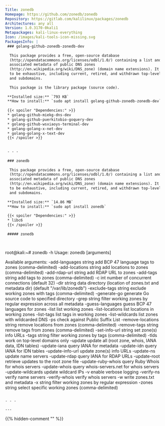 ```yaml
---
Title: zonedb
Homepage: https://github.com/zonedb/zonedb
Repository: https://gitlab.com/kalilinux/packages/zonedb
Architectures: any all
Version: 1.0.3170-0kali1
Metapackages: kali-linux-everything 
Icon: /images/kali-tools-icon-missing.svg
PackagesInfo: |
 ### golang-github-zonedb-zonedb-dev
 
  This package provides a free, open-source database
  (http://opendatacommons.org/licenses/odbl/1.0/) containing a list and
  associated metadata of public DNS zones
  (http://en.wikipedia.org/wiki/DNS_zone) (domain name extensions). It attempts
  to be exhaustive, including current, retired, and withdrawn top-level domains
  and subdomains.
   
  This package is the library package (source code).
 
 **Installed size:** `793 KB`  
 **How to install:** `sudo apt install golang-github-zonedb-zonedb-dev`  
 
 {{< spoiler "Dependencies:" >}}
 * golang-github-miekg-dns-dev
 * golang-github-puerkitobio-goquery-dev
 * golang-github-wsxiaoys-terminal-dev
 * golang-golang-x-net-dev
 * golang-golang-x-text-dev
 {{< /spoiler >}}
 
 
 - - -
 
 ### zonedb
 
  This package provides a free, open-source database
  (http://opendatacommons.org/licenses/odbl/1.0/) containing a list and
  associated metadata of public DNS zones
  (http://en.wikipedia.org/wiki/DNS_zone) (domain name extensions). It attempts
  to be exhaustive, including current, retired, and withdrawn top-level domains
  and subdomains.
 
 **Installed size:** `14.86 MB`  
 **How to install:** `sudo apt install zonedb`  
 
 {{< spoiler "Dependencies:" >}}
 * libc6 
 {{< /spoiler >}}
 
 ##### zonedb
 
 
 ```
 root@kali:~# zonedb -h
 Usage: zonedb [arguments] <command>
 
 Available arguments: 
   -add-languages string
     	add BCP 47 language tags to zones (comma-delimited)
   -add-locations string
     	add locations to zones (comma-delimited)
   -add-rdap-url string
     	add RDAP URL to zones
   -add-tags string
     	add tags to zones (comma-delimited)
   -c int
     	number of concurrent connections (default 32)
   -dir string
     	data directory (location of zones.txt and metadata dir) (default "/var/lib/zonedb")
   -exclude-tags string
     	exclude working zones with tags (comma-delimited)
   -generate-go
     	generate Go source code to specified directory
   -grep string
     	filter working zones by regular expression across all metadata
   -guess-languages
     	guess BCP 47 languages for zones
   -list
     	list working zones
   -list-locations
     	list locations in working zones
   -list-tags
     	list tags in working zones
   -list-wildcards
     	list zones with wildcarded DNS
   -ps
     	check against Public Suffix List
   -remove-locations string
     	remove locations from zones (comma-delimited)
   -remove-tags string
     	remove tags from zones (comma-delimited)
   -set-info-url string
     	set zone(s) info URLs
   -tags string
     	filter working zones by tags (comma-delimited)
   -tlds
     	work on top-level domains only
   -update
     	update all (root zone, whois, IANA data, IDN tables)
   -update-iana
     	query IANA for metadata
   -update-idn
     	query IANA for IDN tables
   -update-info-url
     	update zone(s) info URLs
   -update-ns
     	update name servers
   -update-rdap
     	query IANA for RDAP URLs
   -update-root
     	retrieve updates to the root zone file
   -update-ruby-whois
     	query Ruby Whois for whois servers
   -update-whois
     	query whois-servers.net for whois servers
   -update-wildcards
     	update wildcard IPs
   -v	enable verbose logging
   -verify-ns
     	verify name servers
   -verify-whois
     	verify whois servers
   -w	write zones.txt and metadata
   -x string
     	filter working zones by regular expression
   -zones string
     	select specific working zones (comma-delimited)
 
 
 ```
 
 - - -
 
---
```

{{% hidden-comment "<!--Do not edit anything above this line-->" %}}
